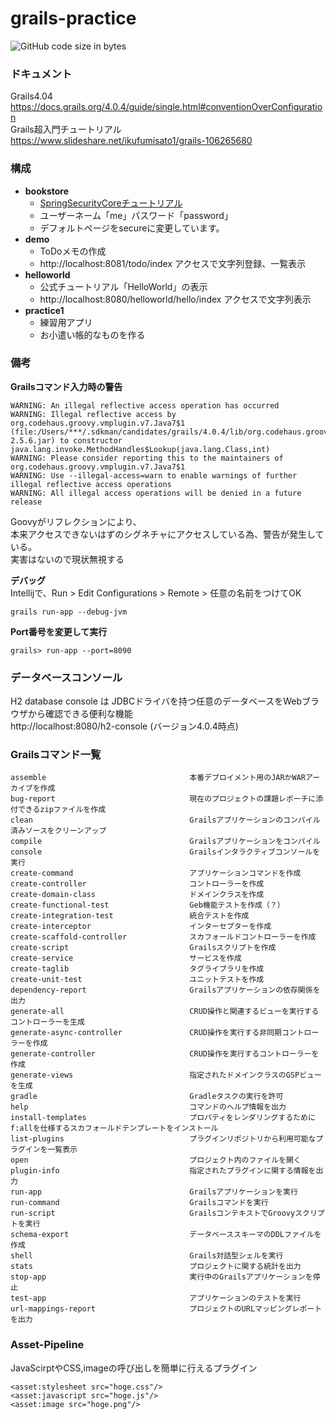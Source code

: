 # grails-practice

![GitHub code size in bytes](https://img.shields.io/github/languages/code-size/KonoLevel1/grails-practice)
### ドキュメント
Grails4.04
<br>
https://docs.grails.org/4.0.4/guide/single.html#conventionOverConfiguration
<br>
Grails超入門チュートリアル
<br>
https://www.slideshare.net/ikufumisato1/grails-106265680

### 構成

* **bookstore**
    * [SpringSecurityCoreチュートリアル](https://grails-plugins.github.io/grails-spring-security-core/4.0.x/index.html#tutorials)
    * ユーザーネーム「me」パスワード「password」
    * デフォルトページをsecureに変更しています。
* **demo**
    * ToDoメモの作成
    * http://localhost:8081/todo/index アクセスで文字列登録、一覧表示
* **helloworld**
    * 公式チュートリアル「HelloWorld」の表示<br>
    * http://localhost:8080/helloworld/hello/index アクセスで文字列表示
* **practice1**
    * 練習用アプリ
    * お小遣い帳的なものを作る



### 備考
**Grailsコマンド入力時の警告**
```
WARNING: An illegal reflective access operation has occurred
WARNING: Illegal reflective access by org.codehaus.groovy.vmplugin.v7.Java7$1 (file:/Users/***/.sdkman/candidates/grails/4.0.4/lib/org.codehaus.groovy/groovy/jars/groovy-2.5.6.jar) to constructor java.lang.invoke.MethodHandles$Lookup(java.lang.Class,int)
WARNING: Please consider reporting this to the maintainers of org.codehaus.groovy.vmplugin.v7.Java7$1
WARNING: Use --illegal-access=warn to enable warnings of further illegal reflective access operations
WARNING: All illegal access operations will be denied in a future release
```
Goovyがリフレクションにより、<br>本来アクセスできないはずのシグネチャにアクセスしている為、警告が発生している。<br>実害はないので現状無視する

**デバッグ**<br>
Intellijで、Run > Edit Configurations > Remote > 任意の名前をつけてOK
```
grails run-app --debug-jvm
```
**Port番号を変更して実行**<br>
```
grails> run-app --port=8090
```

### データベースコンソール
H2 database console は JDBCドライバを持つ任意のデータベースをWebブラウザから確認できる便利な機能<br>
http://localhost:8080/h2-console (バージョン4.0.4時点)

### Grailsコマンド一覧
```
assemble                                本番デプロイメント用のJARかWARアーカイブを作成
bug-report                              現在のプロジェクトの課題レポーチに添付できるzipファイルを作成
clean                                   Grailsアプリケーションのコンパイル済みソースをクリーンアップ
compile                                 Grailsアプリケーションをコンパイル
console                                 Grailsインタラクティブコンソールを実行
create-command                          アプリケーションコマンドを作成
create-controller                       コントローラーを作成
create-domain-class                     ドメインクラスを作成　
create-functional-test                  Geb機能テストを作成（？）
create-integration-test                 統合テストを作成
create-interceptor                      インターセプターを作成
create-scaffold-controller              スカフォールドコントローラーを作成
create-script                           Grailsスクリプトを作成
create-service                          サービスを作成
create-taglib                           タグライブラリを作成
create-unit-test                        ユニットテストを作成
dependency-report                       Grailsアプリケーションの依存関係を出力
generate-all                            CRUD操作と関連するビューを実行するコントローラーを生成
generate-async-controller               CRUD操作を実行する非同期コントローラーを作成
generate-controller                     CRUD操作を実行するコントローラーを作成
generate-views                          指定されたドメインクラスのGSPビューを生成
gradle                                  Gradleタスクの実行を許可
help                                    コマンドのヘルプ情報を出力
install-templates                       プロパティをレンダリングするためにf:allを仕様するスカフォールドテンプレートをインストール
list-plugins                            プラグインリポジトリから利用可能なプラグインを一覧表示
open                                    プロジェクト内のファイルを開く
plugin-info                             指定されたプラグインに関する情報を出力
run-app                                 Grailsアプリケーションを実行
run-command                             Grailsコマンドを実行
run-script                              GrailsコンテキストでGroovyスクリプトを実行
schema-export                           データベーススキーマのDDLファイルを作成
shell                                   Grails対話型シェルを実行
stats                                   プロジェクトに関する統計を出力
stop-app                                実行中のGrailsアプリケーションを停止
test-app                                アプリケーションのテストを実行
url-mappings-report                     プロジェクトのURLマッピングレポートを出力

```
### Asset-Pipeline
JavaScirptやCSS,imageの呼び出しを簡単に行えるプラグイン
```
<asset:stylesheet src="hoge.css"/>
<asset:javascript src="hoge.js"/>
<asset:image src="hoge.png"/>
```
